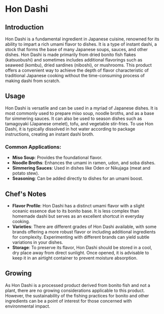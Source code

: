 # Hon Dashi

## Introduction

Hon Dashi is a fundamental ingredient in Japanese cuisine, renowned for its ability to impart a rich umami flavor to dishes. It is a type of instant dashi, a stock that forms the base of many Japanese soups, sauces, and other dishes. Hon Dashi is made primarily from dried bonito fish flakes (katsuobushi) and sometimes includes additional flavorings such as seaweed (kombu), dried sardines (niboshi), or mushrooms. This product offers a convenient way to achieve the depth of flavor characteristic of traditional Japanese cooking without the time-consuming process of making dashi from scratch.

## Usage

Hon Dashi is versatile and can be used in a myriad of Japanese dishes. It is most commonly used to prepare miso soup, noodle broths, and as a base for simmering sauces. It can also be used to season dishes such as tamagoyaki (Japanese omelet), tofu, and vegetable stir-fries. To use Hon Dashi, it is typically dissolved in hot water according to package instructions, creating an instant dashi broth.

### Common Applications:

- **Miso Soup**: Provides the foundational flavor.
- **Noodle Broths**: Enhances the umami in ramen, udon, and soba dishes.
- **Simmering Sauces**: Used in dishes like Oden or Nikujaga (meat and potato stew).
- **Seasoning**: Can be added directly to dishes for an umami boost.

## Chef's Notes

- **Flavor Profile**: Hon Dashi has a distinct umami flavor with a slight oceanic essence due to its bonito base. It is less complex than homemade dashi but serves as an excellent shortcut in everyday cooking.
- **Varieties**: There are different grades of Hon Dashi available, with some brands offering a more robust flavor or including additional ingredients for complexity. Experimenting with different brands can yield subtle variations in your dishes.
- **Storage**: To preserve its flavor, Hon Dashi should be stored in a cool, dry place away from direct sunlight. Once opened, it is advisable to keep it in an airtight container to prevent moisture absorption.

## Growing

As Hon Dashi is a processed product derived from bonito fish and not a plant, there are no growing considerations applicable to this product. However, the sustainability of the fishing practices for bonito and other ingredients can be a point of interest for those concerned with environmental impact.
